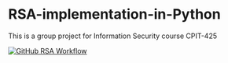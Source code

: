 # RSA-implementation-in-Python
This is a group project for Information Security course CPIT-425

[![GitHub RSA Workflow](https://github.com/FaisalBalamash/RSA-implementation-in-Python/actions/workflows/python-package.yml/badge.svg)](https://github.com/FaisalBalamash/RSA-implementation-in-Python/actions/workflows/python-package.yml)
